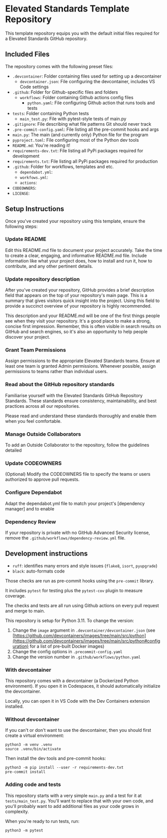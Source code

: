 # Elevated Standards Template Repository


This template repository equips you with the default initial files required for a Elevated Standards GitHub repository.

## Included Files

The repository comes with the following preset files:

* `.devcontainer`: Folder containing files used for setting up a devcontainer
  * `devcontainer.json`: File configuring the devcontainer, includes VS Code settings
* `.github`: Folder for Github-specific files and folders
  * `workflows`: Folder containing Github actions config files
    * `python.yaml`: File configuring Github action that runs tools and tests
* `tests`: Folder containing Python tests
  * `main_test.py`: File with pytest-style tests of main.py
* `.gitignore`: File describing what file patterns Git should never track
* `.pre-commit-config.yaml`: File listing all the pre-commit hooks and args
* `main.py`: The main (and currently only) Python file for the program
* `pyproject.toml`: File configuring most of the Python dev tools
* `README.md`: You're reading it!
* `requirements-dev.txt`: File listing all PyPi packages required for development
* `requirements.txt`: File listing all PyPi packages required for production
* `.github`: Folder for workflows, templates and etc.
  * `dependabot.yml`:
  * `workfows.yml`:
  * `actions`:
* `CODEOWNERS`:
* `LICENSE`:

## Setup Instructions

Once you've created your repository using this template, ensure the following steps:

### Update README

Edit this README.md file to document your project accurately. Take the time to create a clear, engaging, and informative README.md file. Include information like what your project does, how to install and run it, how to contribute, and any other pertinent details.

### Update repository description

After you've created your repository, GitHub provides a brief description field that appears on the top of your repository's main page. This is a summary that gives visitors quick insight into the project. Using this field to provide a succinct overview of your repository is highly recommended.

This description and your README.md will be one of the first things people see when they visit your repository. It's a good place to make a strong, concise first impression. Remember, this is often visible in search results on GitHub and search engines, so it's also an opportunity to help people discover your project.

### Grant Team Permissions

Assign permissions to the appropriate Elevated Standards teams. Ensure at least one team is granted Admin permissions. Whenever possible, assign permissions to teams rather than individual users.

### Read about the GitHub repository standards

Familiarise yourself with the Elevated Standards GitHub Repository Standards. These standards ensure consistency, maintainability, and best practices across all our repositories.

<!--
You can find the standards [here]().
-->

Please read and understand these standards thoroughly and enable them when you feel comfortable.

<!--

### Modify the GitHub Standards Badge

Once you've ensured that all the [GitHub Repository Standards]() have been applied to your repository, it's time to update the Elevated Standards Compliance Badge located in the README file.

The badge demonstrates that your repository is compliant with MoJ's standards. Please follow these [instructions]() to modify the badge URL to reflect the status of your repository correctly.

**Please note** the badge will not function correctly if your repository is internal or private. In this case, you may remove the badge from your README.

-->

### Manage Outside Collaborators

To add an Outside Collaborator to the repository, follow the guidelines detailed <!-- [here](https://github.com/ministryofjustice/github-collaborators). -->

### Update CODEOWNERS

(Optional) Modify the CODEOWNERS file to specify the teams or users authorized to approve pull requests.

### Configure Dependabot

Adapt the dependabot.yml file to match your project's [dependency manager]<!--()--> and to enable <!--[automated pull requests for package updates]().-->

### Dependency Review

If your repository is private with no GitHub Advanced Security license, remove the `.github/workflows/dependency-review.yml` file.

## Development instructions

* `ruff`: identifies many errors and style issues (`flake8`, `isort`, `pyupgrade`)
* `black`: auto-formats code

Those checks are run as pre-commit hooks using the `pre-commit` library.

It includes `pytest` for testing plus the `pytest-cov` plugin to measure coverage.

The checks and tests are all run using Github actions on every pull request and merge to main.

This repository is setup for Python 3.11. To change the version:

1. Change the `image` argument in `.devcontainer/devcontainer.json` (see [https://github.com/devcontainers/images/tree/main/src/python](https://github.com/devcontainers/images/tree/main/src/python#configuration) for a list of pre-built Docker images)
1. Change the config options in `.precommit-config.yaml`
1. Change the version number in `.github/workflows/python.yaml`


### With devcontainer

This repository comes with a devcontainer (a Dockerized Python environment). If you open it in Codespaces, it should automatically initialize the devcontainer.

Locally, you can open it in VS Code with the Dev Containers extension installed.

### Without devcontainer

If you can't or don't want to use the devcontainer, then you should first create a virtual environment:

```
python3 -m venv .venv
source .venv/bin/activate
```

Then install the dev tools and pre-commit hooks:

```
python3 -m pip install --user -r requirements-dev.txt
pre-commit install
```

### Adding code and tests

This repository starts with a very simple `main.py` and a test for it at `tests/main_test.py`.
You'll want to replace that with your own code, and you'll probably want to add additional files as your code grows in complexity.

When you're ready to run tests, run:

```
python3 -m pytest
```
